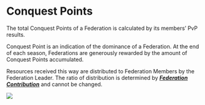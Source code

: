 # Conquest Points

 The total Conquest Points of a Federation is calculated by its members’ PvP results.

Conquest Point is an indication of the dominance of a Federation. At the end of each season, Federations are generously rewarded by the amount of Conquest Points accumulated.

Resources received this way are distributed to Federation Members by the Federation Leader. The ratio of distribution is determined by [***<u>Federation Contribution</u>***](eng/607fedcontribution#Federation-Contribution) and cannot be changed.

![](http://d3bbxo4nelobc3.cloudfront.net/html/img/help/606_001fedconquestscore.jpg)